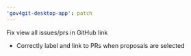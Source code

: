 ```yaml
---
'gov4git-desktop-app': patch
---
```


Fix view all issues/prs in GitHub link

- Correctly label and link to PRs when proposals are selected
